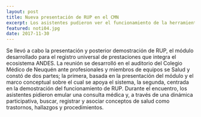 ```yaml
---
layout: post
title: Nueva presentación de RUP en el CMN
excerpt: Los asistentes pudieron ver el funcionamiento de la herramienta en tiempo real.
featured: noti04.jpg
date: 2017-11-30
---
```

Se llevó a cabo la presentación y posterior demostración de RUP,  el módulo desarrollado para el registro universal de prestaciones que integra el ecosistema ANDES.
La reunión se desarrolló en el auditorio del Colegio Médico de Neuquén ante profesionales y miembros de equipos se Salud y constó de dos partes; la primera, basada en la presentación del módulo y el marco conceptual sobre el cual se apoya el sistema, la segunda, centrada en la demostración del funcionamiento de RUP.
Durante el encuentro, los asistentes pidieron emular una consulta médica y, a través de una dinámica participativa, buscar, registrar y asociar conceptos de salud como trastornos, hallazgos y procedimientos.
